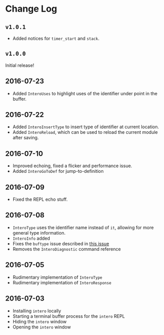 # Change Log

## `v1.0.1`

- Added notices for `timer_start` and `stack`.

## `v1.0.0`

Initial release! 

## 2016-07-23

- Added `InteroUses` to highlight uses of the identifier under point in the
  buffer.

## 2016-07-22

- Added `InteroInsertType` to insert type of identifier at current location.
- Added `InteroReload`, which can be used to reload the current module after
  saving.

## 2016-07-10

- Improved echoing, fixed a flicker and performance issue.
- Added `InteroGoToDef` for jump-to-definition

## 2016-07-09

- Fixed the REPL echo stuff.

## 2016-07-08

- `InteroType` uses the identifier name instead of `it`, allowing for more
general type information.
- `InteroInfo` added
- Fixes the `buftype` issue described in [this issue](https://github.com/parsonsmatt/intero-neovim/issues/9)
- Removes the `InteroDiagnostic` command reference

## 2016-07-05

- Rudimentary implementation of `InteroType`
- Rudimentary implementation of `InteroResponse`

## 2016-07-03

- Installing `intero` locally
- Starting a terminal buffer process for the `intero` REPL
- Hiding the `intero` window
- Opening the `intero` window
